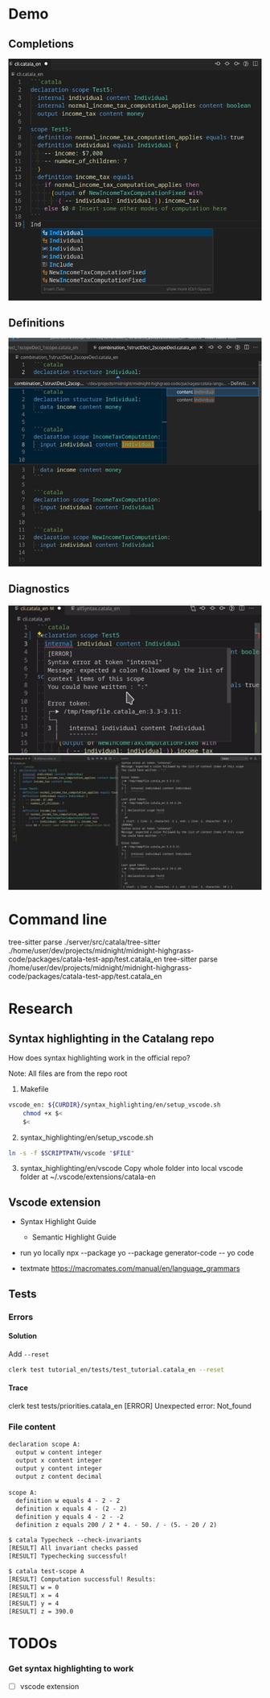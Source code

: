 # Demo

## Completions
![completions](docs/assets/completions.png)

## Definitions
![definition](docs/assets/definitions.png)

## Diagnostics
![diagnostics-hover](docs/assets/diagnostics-hover.png)
![diagnostics-output](docs/assets/diagnostics-output.png)

# Command line

tree-sitter parse ./server/src/catala/tree-sitter ./home/user/dev/projects/midnight/midnight-highgrass-code/packages/catala-test-app/test.catala_en
tree-sitter parse /home/user/dev/projects/midnight/midnight-highgrass-code/packages/catala-test-app/test.catala_en

# Research

## Syntax highlighting in the Catalang repo
How does syntax highlighting work in the official repo?

Note: All files are from the repo root

1. Makefile
```bash
vscode_en: ${CURDIR}/syntax_highlighting/en/setup_vscode.sh
	chmod +x $<
	$<
```

2. syntax_highlighting/en/setup_vscode.sh
```bash
ln -s -f $SCRIPTPATH/vscode "$FILE"
```

3. syntax_highlighting/en/vscode
Copy whole folder into local vscode folder at
~/.vscode/extensions/catala-en

## Vscode extension
- Syntax Highlight Guide
  - Semantic Highlight Guide

- run yo locally
npx --package yo --package generator-code -- yo code

- textmate
https://macromates.com/manual/en/language_grammars

## Tests

### Errors

#### Solution
Add `--reset`
```bash
clerk test tutorial_en/tests/test_tutorial.catala_en --reset
```

#### Trace
clerk test tests/priorities.catala_en
[ERROR] Unexpected error: Not_found

### File content
```catala
declaration scope A:
  output w content integer
  output x content integer
  output y content integer
  output z content decimal

scope A:
  definition w equals 4 - 2 - 2
  definition x equals 4 - (2 - 2)
  definition y equals 4 - 2 - -2
  definition z equals 200 / 2 * 4. - 50. / - (5. - 20 / 2)
```

```catala-test-inline
$ catala Typecheck --check-invariants
[RESULT] All invariant checks passed
[RESULT] Typechecking successful!
```

```catala-test-inline
$ catala test-scope A
[RESULT] Computation successful! Results:
[RESULT] w = 0
[RESULT] x = 4
[RESULT] y = 4
[RESULT] z = 390.0
```

# TODOs

### Get syntax highlighting to work
- [ ] vscode extension
